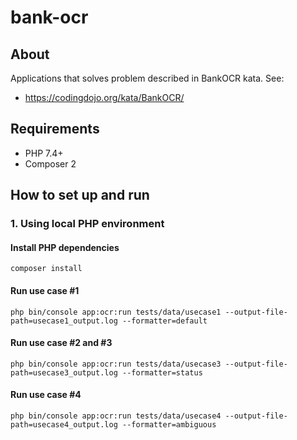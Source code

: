 # bank-ocr

## About

Applications that solves problem described in BankOCR kata.
See:
* https://codingdojo.org/kata/BankOCR/


## Requirements
* PHP 7.4+
* Composer 2


## How to set up and run


### 1. Using local PHP environment


#### Install PHP dependencies
```shell
composer install
```


#### Run use case #1
```shell
php bin/console app:ocr:run tests/data/usecase1 --output-file-path=usecase1_output.log --formatter=default
```


#### Run use case #2 and #3
```shell
php bin/console app:ocr:run tests/data/usecase3 --output-file-path=usecase3_output.log --formatter=status
```


#### Run use case #4
```shell
php bin/console app:ocr:run tests/data/usecase4 --output-file-path=usecase4_output.log --formatter=ambiguous
```
